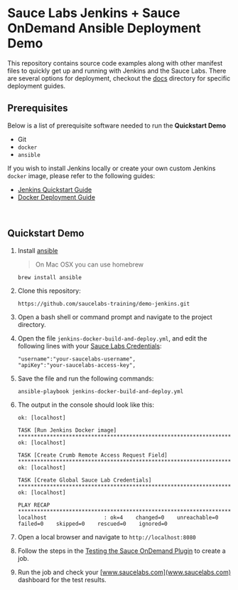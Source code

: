 # Sauce Labs Jenkins + Sauce OnDemand Ansible Deployment Demo
This repository contains source code examples along with other manifest files to quickly get up and running with Jenkins and the Sauce Labs. There are several options for deployment, checkout the [docs](./docs) directory for specific deployment guides.

## Prerequisites
Below is a list of prerequisite software needed to run the **Quickstart Demo**

* Git
* `docker`
* `ansible`
    
If you wish to install Jenkins locally or create your own custom Jenkins `docker` image, please refer to the following guides:
* [Jenkins Quickstart Guide](./docs/JENKINS-SETUP.md)
* [Docker Deployment Guide](./docs/DOCKER-SETUP.md)

<br />

## Quickstart Demo
1. Install [ansible](https://docs.ansible.com/ansible/latest/installation_guide/intro_installation.html)
    > On Mac OSX you can use homebrew
    ```
    brew install ansible
    ```
1. Clone this repository:
    ```
    https://github.com/saucelabs-training/demo-jenkins.git
    ```
2. Open a bash shell or command prompt and navigate to the project directory.
3. Open the file `jenkins-docker-build-and-deploy.yml`, and edit the following lines with your [Sauce Labs Credentials](https://wiki.saucelabs.com/display/DOCS/Best+Practice%3A+Use+Environment+Variables+for+Authentication+Credentials):
    ```
    "username":"your-saucelabs-username",
    "apiKey":"your-saucelabs-access-key",
    ```
4. Save the file and run the following commands:
    ```
    ansible-playbook jenkins-docker-build-and-deploy.yml
    ```
5. The output in the console should look like this:
    ```
    ok: [localhost]
    
    TASK [Run Jenkins Docker image] *************************************************************************************************************************************************************************************************************
    ok: [localhost]
    
    TASK [Create Crumb Remote Access Request Field] *********************************************************************************************************************************************************************************************
    ok: [localhost]
    
    TASK [Create Global Sauce Lab Credentials] **************************************************************************************************************************************************************************************************
    ok: [localhost]
    
    PLAY RECAP **********************************************************************************************************************************************************************************************************************************
    localhost                  : ok=4    changed=0    unreachable=0    failed=0    skipped=0    rescued=0    ignored=0   
    ```
    
6. Open a local browser and navigate to `http://localhost:8080`
7. Follow the steps in the [Testing the Sauce OnDemand Plugin](https://wiki.saucelabs.com/display/DOCS/Jenkins+and+Sauce+OnDemand+Plugin+Quickstart+Guide#test-the-saucelabs-ondemand-jenkins-plugin) to create a job.
8. Run the job and check your [www.saucelabs.com](www.saucelabs.com) dashboard for the test results.

<br />